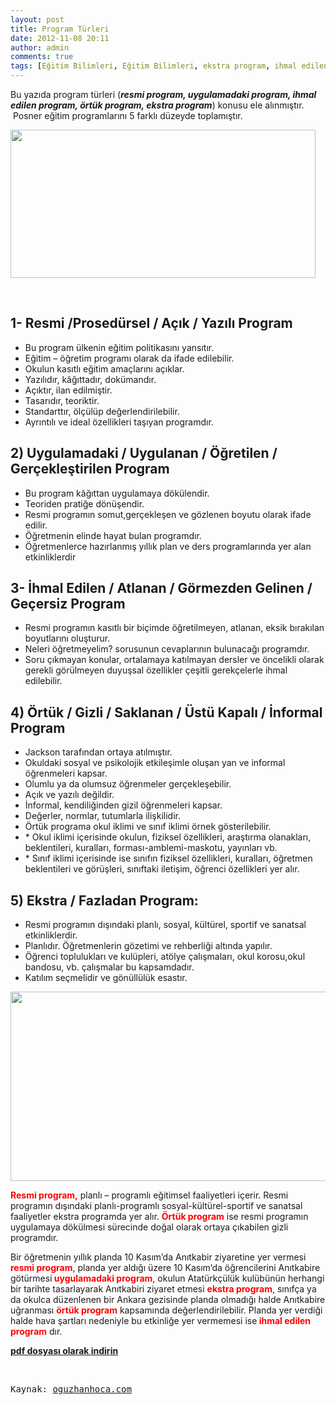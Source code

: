 ```yaml
---
layout: post
title: Program Türleri
date: 2012-11-08 20:11
author: admin
comments: true
tags: [Eğitim Bilimleri, Eğitim Bilimleri, ekstra program, ihmal edilen program, kpss, kpss eğitim bilimleri, örtük program, Posner eğitim programları, resmi program, uygulamadaki program]
---
```

Bu yazıda program türleri (<strong><em>resmi program, uygulamadaki program, ihmal edilen program, örtük program, ekstra program</em></strong>) konusu ele alınmıştır.  Posner eğitim programlarını 5 farklı düzeyde toplamıştır.

<img class="alignnone size-full wp-image-7888" title="program_turleri" src="http://egitimvaktim.com/dosyalar/2012/11/program_turleri.png" alt="" width="488" height="237" />

&nbsp;
<h2>1- Resmi /Prosedürsel / Açık / Yazılı Program</h2>
<ul>
	<li>Bu program ülkenin eğitim politikasını yansıtır.</li>
	<li>Eğitim – öğretim programı olarak da ifade edilebilir.</li>
	<li>Okulun kasıtlı eğitim amaçlarını açıklar.</li>
	<li>Yazılıdır, kâğıttadır, dokümandır.</li>
	<li>Açıktır, ilan edilmiştir.</li>
	<li>Tasarıdır, teoriktir.</li>
	<li>Standarttır, ölçülüp değerlendirilebilir.</li>
	<li>Ayrıntılı ve ideal özellikleri taşıyan programdır.</li>
</ul>
<h2>2) Uygulamadaki / Uygulanan / Öğretilen / Gerçekleştirilen Program</h2>
<ul>
	<li>Bu program kâğıttan uygulamaya dökülendir.</li>
	<li>Teoriden pratiğe dönüşendir.</li>
	<li>Resmi programın somut,gerçekleşen ve gözlenen boyutu olarak ifade edilir.</li>
	<li>Öğretmenin elinde hayat bulan programdır.</li>
	<li>Öğretmenlerce hazırlanmış yıllık plan ve ders programlarında yer alan etkinliklerdir</li>
</ul>
<h2>3- İhmal Edilen / Atlanan / Görmezden Gelinen / Geçersiz Program</h2>
<ul>
	<li>Resmi programın kasıtlı bir biçimde öğretilmeyen, atlanan, eksik bırakılan boyutlarını oluşturur.</li>
	<li>Neleri öğretmeyelim? sorusunun cevaplarının bulunacağı programdır.</li>
	<li>Soru çıkmayan konular, ortalamaya katılmayan dersler ve öncelikli olarak gerekli görülmeyen duyuşsal özellikler çeşitli gerekçelerle ihmal edilebilir.</li>
</ul>
<h2>4) Örtük / Gizli / Saklanan / Üstü Kapalı / İnformal Program</h2>
<ul>
	<li>Jackson tarafından ortaya atılmıştır.</li>
	<li>Okuldaki sosyal ve psikolojik etkileşimle oluşan yan ve informal öğrenmeleri kapsar.</li>
	<li>Olumlu ya da olumsuz öğrenmeler gerçekleşebilir.</li>
	<li>Açık ve yazılı değildir.</li>
	<li>İnformal, kendiliğinden gizil öğrenmeleri kapsar.</li>
	<li>Değerler, normlar, tutumlarla ilişkilidir.</li>
	<li>Örtük programa okul iklimi ve sınıf iklimi örnek gösterilebilir.</li>
	<li>* Okul iklimi içerisinde okulun, fiziksel özellikleri, araştırma olanakları, beklentileri, kuralları, forması-amblemi-maskotu, yayınları vb.</li>
	<li>* Sınıf iklimi içerisinde ise sınıfın fiziksel özellikleri, kuralları, öğretmen beklentileri ve görüşleri, sınıftaki iletişim, öğrenci özellikleri yer alır.</li>
</ul>
<h2>5) Ekstra / Fazladan Program:</h2>
<ul>
	<li>Resmi programın dışındaki planlı, sosyal, kültürel, sportif ve sanatsal etkinliklerdir.</li>
	<li>Planlıdır. Öğretmenlerin gözetimi ve rehberliği altında yapılır.</li>
	<li>Öğrenci toplulukları ve kulüpleri, atölye çalışmaları, okul korosu,okul bandosu, vb. çalışmalar bu kapsamdadır.</li>
	<li>Katılım seçmelidir ve gönüllülük esastır.</li>
</ul>
<img class="alignnone size-full wp-image-7889" title="ortuk_program" src="http://egitimvaktim.com/dosyalar/2012/11/ortuk_program.png" alt="" width="612" height="303" />

<span style="color: #ff0000;"><strong>Resmi program,</strong> </span>planlı – programlı eğitimsel faaliyetleri içerir. Resmi programın dışındaki planlı-programlı sosyal-kültürel-sportif ve sanatsal faaliyetler ekstra programda yer alır. <span style="color: #ff0000;"><strong>Örtük program</strong></span> ise resmi programın uygulamaya dökülmesi sürecinde doğal olarak ortaya çıkabilen gizli programdır.

Bir öğretmenin yıllık planda 10 Kasım’da Anıtkabir ziyaretine yer vermesi<span style="color: #ff0000;"><strong> resmi program</strong></span>, planda yer aldığı üzere 10 Kasım’da öğrencilerini Anıtkabire götürmesi<span style="color: #ff0000;"><strong> uygulamadaki program</strong></span>, okulun Atatürkçülük kulübünün herhangi bir tarihte tasarlayarak Anıtkabiri ziyaret etmesi <span style="color: #ff0000;"><strong>ekstra program</strong></span>, sınıfça ya da okulca düzenlenen bir Ankara gezisinde planda olmadığı halde Anıtkabire uğranması <span style="color: #ff0000;"><strong>örtük program</strong></span> kapsamında değerlendirilebilir. Planda yer verdiği halde hava şartları nedeniyle bu etkinliğe yer vermemesi ise<span style="color: #ff0000;"><strong> ihmal edilen program</strong></span> dır.

<a href="http://egitimvaktim.com/dosyalar/2012/11/Program_Turleri.pdf"><strong>pdf dosyası olarak indirin</strong></a>

&nbsp;
<pre>Kaynak: <a href="http://www.oguzhanhoca.com" rel="nofollow" target="_blank">oguzhanhoca.com</a></pre>
